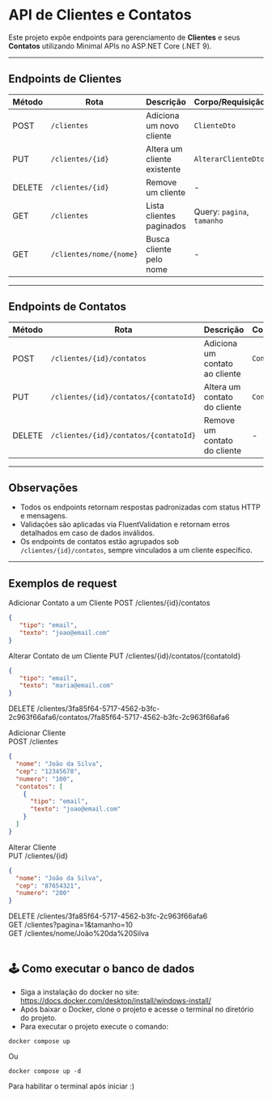 # API de Clientes e Contatos

Este projeto expõe endpoints para gerenciamento de **Clientes** e seus **Contatos** utilizando Minimal APIs no ASP.NET Core (.NET 9).

---

## Endpoints de Clientes

| Método | Rota                      | Descrição                        | Corpo/Requisição         |
|--------|---------------------------|----------------------------------|--------------------------|
| POST   | `/clientes`               | Adiciona um novo cliente         | `ClienteDto`             |
| PUT    | `/clientes/{id}`          | Altera um cliente existente      | `AlterarClienteDto`      |
| DELETE | `/clientes/{id}`          | Remove um cliente                | -                        |
| GET    | `/clientes`               | Lista clientes paginados         | Query: `pagina`, `tamanho`|
| GET    | `/clientes/nome/{nome}`   | Busca cliente pelo nome          | -                        |

---

## Endpoints de Contatos

| Método | Rota                                      | Descrição                          | Corpo/Requisição   |
|--------|-------------------------------------------|------------------------------------|--------------------|
| POST   | `/clientes/{id}/contatos`                 | Adiciona um contato ao cliente     | `ContatoDto`       |
| PUT    | `/clientes/{id}/contatos/{contatoId}`     | Altera um contato do cliente       | `ContatoDto`       |
| DELETE | `/clientes/{id}/contatos/{contatoId}`     | Remove um contato do cliente       | -                  |

---

## Observações

- Todos os endpoints retornam respostas padronizadas com status HTTP e mensagens.
- Validações são aplicadas via FluentValidation e retornam erros detalhados em caso de dados inválidos.
- Os endpoints de contatos estão agrupados sob `/clientes/{id}/contatos`, sempre vinculados a um cliente específico.

---
## Exemplos de request

Adicionar Contato a um Cliente
POST /clientes/{id}/contatos

```json
{
   "tipo": "email",
   "texto": "joao@email.com"
}
```
Alterar Contato de um Cliente
PUT /clientes/{id}/contatos/{contatoId}

```json
{
   "tipo": "email",
   "texto": "maria@email.com"
}
```

DELETE /clientes/3fa85f64-5717-4562-b3fc-2c963f66afa6/contatos/7fa85f64-5717-4562-b3fc-2c963f66afa6


Adicionar Cliente<br>
POST /clientes

```json
{
  "nome": "João da Silva",
  "cep": "12345678",
  "numero": "100",
  "contatos": [
    {
      "tipo": "email",
      "texto": "joao@email.com"
    }
  ]
}
```

Alterar Cliente<br>
PUT /clientes/{id}

```json
{
  "nome": "João da Silva",
  "cep": "87654321",
  "numero": "200"
}
```


DELETE /clientes/3fa85f64-5717-4562-b3fc-2c963f66afa6 <br>
GET /clientes?pagina=1&tamanho=10<br>
GET /clientes/nome/João%20da%20Silva<br>
<br>

## 🕹 Como executar o banco de dados 
- Siga a instalação do docker no site: https://docs.docker.com/desktop/install/windows-install/
- Após baixar o Docker, clone o projeto e acesse o terminal no diretório do projeto.
- Para executar o projeto execute o comando:
```
docker compose up 
```
Ou 
```
docker compose up -d
```
Para habilitar o terminal após iniciar :)
